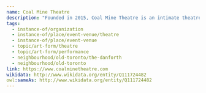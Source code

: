 ```yaml
---
name: Coal Mine Theatre
description: "Founded in 2015, Coal Mine Theatre is an intimate theatre company dedicated to producing powerful, character-driven plays in an up-close setting. Operating from a converted industrial space, Coal Mine has quickly established itself as one of Toronto's most exciting small theatres, known for riveting productions that bring audiences face-to-face with compelling stories. The theatre's intimate 50-seat venue creates an immersive theatrical experience that has garnered critical acclaim."
tags:
  - instance-of/organization
  - instance-of/place/event-venue/theatre
  - instance-of/place/event-venue
  - topic/art-form/theatre
  - topic/art-form/performance
  - neighbourhood/old-toronto/the-danforth
  - neighbourhood/old-toronto
link: https://www.coalminetheatre.com
wikidata: http://www.wikidata.org/entity/Q111724482
owl:sameAs: http://www.wikidata.org/entity/Q111724482
---
```

